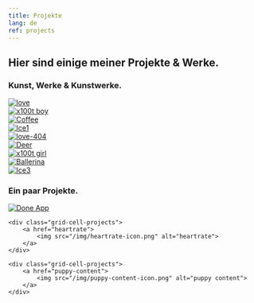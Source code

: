 ```yaml
---
title: Projekte
lang: de
ref: projects
---
```


<h2 class="headline">Hier sind einige meiner Projekte & Werke.</h2>

<h3 class="project-sub-headline">Kunst, Werke & Kunstwerke.</h3>

<div class="grid-projects">
    <div class="grid-cell-projects">
        <a href="icons-artwork">
            <img src="/img/love.png" alt="love">
        </a>
    </div>
     <div class="grid-cell-projects">
        <a href="icons-artwork">
            <img src="/img/x100t_boy.jpg" alt="x100t boy">
        </a>
    </div>
    <div class="grid-cell-projects">
        <a href="icons-artwork">
            <img src="/img/coffeemaker.jpg" alt="Coffee">
        </a>
    </div>
     <div class="grid-cell-projects">
        <a href="icons-artwork">
            <img src="/img/Ice1.jpg" alt="Ice1">
        </a>
    </div>
    <div class="grid-cell-projects">
        <a href="icons-artwork">
            <img src="/img/love-404.png" alt="love-404">
        </a>
    </div>
    <div class="grid-cell-projects">
        <a href="icons-artwork">
             <img src="/img/deer.jpg" alt="Deer">
        </a>
    </div>
     <div class="grid-cell-projects">
        <a href="icons-artwork">
            <img src="/img/x100t_girl.jpg" alt="x100t girl">
        </a>
    </div>
    <div class="grid-cell-projects">
        <a href="icons-artwork">
            <img src="/img/Ballerina.jpg" alt="Ballerina">
        </a>
    </div>
        <div class="grid-cell-projects">
        <a href="icons-artwork">
            <img src="/img/Ice3.jpg" alt="Ice3">
        </a>
    </div>

</div>


<h3 class="project-sub-headline">Ein paar Projekte.</h3>

<div class="grid-projects">
       <div class="grid-cell-projects">
        <a href="done-app">
            <img src="/img/done-icon.png" alt="Done App">
        </a>
    </div>
   
    <div class="grid-cell-projects">
        <a href="heartrate">
            <img src="/img/heartrate-icon.png" alt="heartrate">
        </a>
    </div>
    
    <div class="grid-cell-projects">
        <a href="puppy-content">
            <img src="/img/puppy-content-icon.png" alt="puppy content">
        </a>
    </div>
</div>